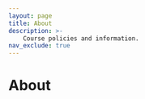 ```yaml
---
layout: page
title: About
description: >-
    Course policies and information.
nav_exclude: true
---
```


# About
<!-- {:.no_toc}

## Table of contents
{: .no_toc .text-delta }

1. TOC
{:toc}

---

## About -->


